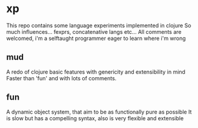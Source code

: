 # xp

This repo contains some language experiments implemented in clojure
So much influences... fexprs, concatenative langs etc...
All comments are welcomed, i'm a selftaught programmer eager to learn where i'm wrong

## mud

A redo of clojure basic features with genericity and extensibility in mind
Faster than 'fun' and with lots of comments.

## fun

A dynamic object system, that aim to be as functionally pure as possible
It is slow but has a compelling syntax, also is very flexible and extensible




